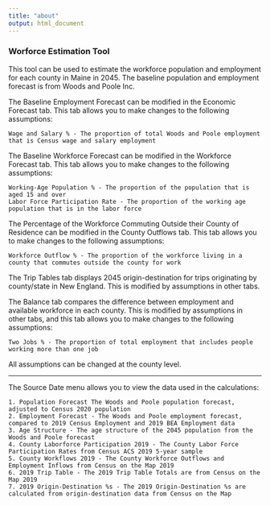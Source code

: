```yaml
---
title: "about"
output: html_document
---
```



<h3>Worforce Estimation Tool</h3>

<p>This tool can be used to estimate the workforce population and employment for each county in Maine in 2045. The baseline population and employment forecast is from Woods and Poole Inc.</p>

<p>The Baseline Employment Forecast can be modified in the Economic Forecast tab. This tab allows you to make changes to the following assumptions:</p>

    Wage and Salary % - The proportion of total Woods and Poole employment that is Census wage and salary employment
    
<p>The Baseline Workforce Forecast can be modified in the Workforce Forecast tab. This tab allows you to make changes to the following assumptions:</p>  

    Working-Age Population % - The proportion of the population that is aged 15 and over
    Labor Force Participation Rate - The proportion of the working age population that is in the labor force
    
<p>The Percentage of the Workforce Commuting Outside their County of Residence can be modified in the County Outflows tab. This tab allows you to make changes to the following assumptions:</p>  

    Workforce Outflow % - The proportion of the workforce living in a county that commutes outside the county for work


<p>The Trip Tables tab displays 2045 origin-destination for trips originating by county/state in New England. This is modified by assumptions in other tabs.</p>  

<p>The Balance tab compares the difference between employment and available workforce in each county. This is modified by assumptions in other tabs, and this tab allows you to make changes to the following assumptions:</p> 

    Two Jobs % - The proportion of total employment that includes people working more than one job

<p>All assumptions can be changed at the county level.</p>

<hr/>

    
<p>The Source Date menu allows you to view the data used in the calculations:</p>

    1. Population Forecast The Woods and Poole population forecast, adjusted to Census 2020 population
    2. Employment Forecast - The Woods and Poole employment forecast, compared to 2019 Census Employment and 2019 BEA Employment data
    3. Age Structure - The age structure of the 2045 population from the Woods and Poole forecast
    4. County Laborforce Participation 2019 - The County Labor Force Participation Rates from Census ACS 2019 5-year sample
    5. County Workflows 2019 - The County Workforce Outflows and Employment Inflows from Census on the Map 2019
    6. 2019 Trip Table - The 2019 Trip Table Totals are from Census on the Map 2019
    7. 2019 Origin-Destination %s - The 2019 Origin-Destination %s are calculated from origin-destination data from Census on the Map
    


